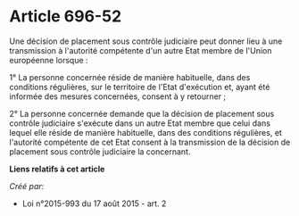 # Article 696-52

Une décision de placement sous contrôle judiciaire peut donner lieu à une transmission à l'autorité compétente d'un autre
Etat membre de l'Union européenne lorsque : 

1° La personne concernée réside de manière habituelle, dans des conditions régulières, sur le territoire de l'Etat
d'exécution et, ayant été informée des mesures concernées, consent à y retourner ; 

2° La personne concernée demande que la décision de placement sous contrôle judiciaire s'exécute dans un autre Etat membre
que celui dans lequel elle réside de manière habituelle, dans des conditions régulières, et l'autorité compétente de cet Etat
consent à la transmission de la décision de placement sous contrôle judiciaire la concernant.

**Liens relatifs à cet article**

_Créé par_:

  - Loi n°2015-993 du 17 août 2015 - art. 2
